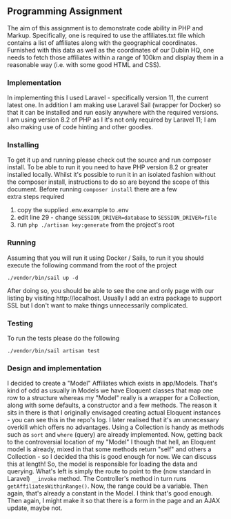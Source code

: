 ## Programming Assignment

The aim of this assignment is to demonstrate code ability in PHP and Markup. Specifically, one is required to use the affiliates.txt file which contains a list of affiliates along with the geographical coordinates. Furnished with this data as well as the coordinates of our Dublin HQ, one needs to fetch those affiliates within a range of 100km and display them in a reasonable way (i.e. with some good HTML and CSS).

### Implementation

In implementing this I used Laravel - specifically version 11, the current latest one. In addition I am making use 
Laravel Sail (wrapper for Docker) so that it can be installed and run easily anywhere with the required versions.  
I am using version 8.2 of PHP as I it's not only required by Laravel 11; I am also making use of code hinting and other 
goodies.

### Installing

To get it up and running please check out the source and run composer install. To be able to run it you need to have 
PHP version 8.2 or greater installed locally. Whilst it's possible to run it in an isolated fashion without the composer 
install, instructions to do so are beyond the scope of this document. Before running `composer install` there are a few  
extra steps required

1. copy the supplied .env.example to .env
2. edit line 29 - change `SESSION_DRIVER=database` to `SESSION_DRIVER=file`
3. run `php ./artisan key:generate` from the project's root

### Running

Assuming that you will run it using Docker / Sails, to run it you should execute the following command from the root of 
the project

`./vendor/bin/sail up -d`

After doing so, you should be able to see the one and only page with our listing by visiting http://localhost. 
Usually I add an extra package to support SSL but I don't want to make things unnecessarily complicated.

### Testing

To run the tests please do the following

`./vendor/bin/sail artisan test`

### Design and implementation

I decided to create a "Model" Affiliates which exists in app/Models. That's kind of odd as usually in Models we have 
Eloquent classes that map one row to a structure whereas my "Model" really is a wrapper for a Collection, along with 
some defaults, a constructor and a few methods. The reason it sits in there is that I originally envisaged creating actual 
Eloquent instances - you can see this in the repo's log. I later realised that it's an unnecessary overkill which offers 
no advantages. Using a Collection is handy as methods such as `sort` and `where` (query) are already implemented. 
Now, getting back to the controversial location of my "Model" I though that hell, an Eloquent model is already, 
mixed in that some methods return "self" and others a Collection - so I decided tha this is good enough for now. 
We can discuss this at length! So, the model is responsible for loading the data and querying. 
What's left is simply the route to point to the (now standard in Laravel) `__invoke` method. 
The Controller's method in turn runs `getAffiliatesWithinRange()`. Now, the range could be a variable. 
Then again, that's already a constant in the Model. I think that's good enough. Then again, I might make it so 
that there is a form in the page and an AJAX update, maybe not. 
